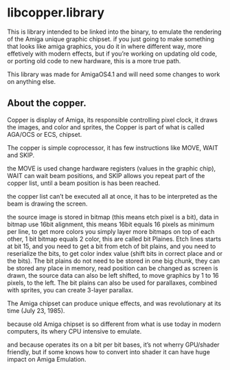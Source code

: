 # libcopper.library

This is library intended to be linked into the binary, to emulate the rendering of the Amiga unique graphic chipset.
if you just going to make something that looks like amiga graphics, you do it in where different way, more effetively with modern effects,
but if you’re working on updating old code, or porting old code to new hardware, this is a more true path.

This library was made for AmigaOS4.1 and will need some changes to work on anything else.

About the copper.
---

Copper is display of Amiga, its responsible controlling pixel clock, it draws the images, 
and color and sprites, the Copper is part of what is called AGA/OCS or ECS, chipset.

The copper is simple coprocessor, it has few instructions like MOVE, WAIT and SKIP.

the MOVE is used change hardware registers (values in the graphic chip), WAIT can wait beam positions, 
and SKIP allows you repeat part of the copper list, until a beam position is has been reached.

the copper list can’t be executed all at once, it has to be interpreted as the beam is drawing the screen.

the source image is stored in bitmap (this means etch pixel is a bit), data in bitmap use 16bit alignment, this means 16bit equals 16 pixels as minimum per line, to get more colors you simply layer more bitmaps on top of each other, 1 bit bitmap equals 2 color, this are called bit Plaines. Etch lines starts at bit 15, and you need to get a bit from etch of bit plains, and you need to reserialize the bits, to get color index value (shift bits in correct place and or the bits).  The bit plains do not need to be stored in one big chunk, they can be stored any place in memory, read position can be changed as screen is drawn, the source data can also be left shifted, to move graphics by 1 to 16 pixels, to the left. The bit plains can also be used for parallaxes, combined with sprites, you can create 3-layer parallax.

The Amiga chipset can produce unique effects, and was revolutionary at its time (July 23, 1985).

because old Amiga chipset is so different from what is use today in modern computers, its whery CPU intensive to emulate. 

and because operates its on a bit per bit bases, it’s not wherry GPU/shader friendly, 
but if some knows how to convert into shader it can have huge impact on Amiga Emulation.
